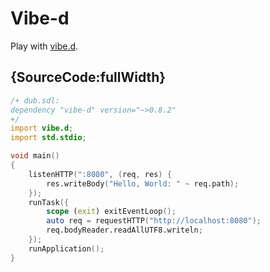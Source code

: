 # Vibe-d

Play with [vibe.d](http://vibed.org).

## {SourceCode:fullWidth}

```d
/+ dub.sdl:
dependency "vibe-d" version="~>0.8.2"
+/
import vibe.d;
import std.stdio;

void main()
{
    listenHTTP(":8080", (req, res) {
        res.writeBody("Hello, World: " ~ req.path);
    });
    runTask({
        scope (exit) exitEventLoop();
        auto req = requestHTTP("http://localhost:8080");
        req.bodyReader.readAllUTF8.writeln;
    });
    runApplication();
}
```
